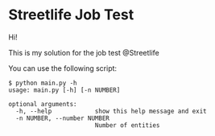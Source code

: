 Streetlife Job Test
===================

Hi!

This is my solution for the job test @Streetlife

You can use the following script:
```
$ python main.py -h
usage: main.py [-h] [-n NUMBER]

optional arguments:
  -h, --help            show this help message and exit
  -n NUMBER, --number NUMBER
                        Number of entities

```
